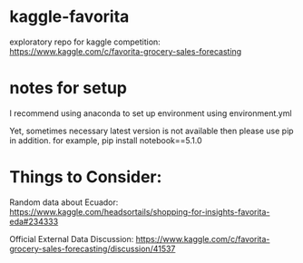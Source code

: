 # kaggle-favorita
exploratory repo for kaggle competition:
https://www.kaggle.com/c/favorita-grocery-sales-forecasting

# notes for setup
I recommend using anaconda to set up environment using environment.yml

Yet, sometimes necessary latest version is not available then please use pip in addition. 
for example,
pip install notebook==5.1.0

# Things to Consider:
Random data about Ecuador: https://www.kaggle.com/headsortails/shopping-for-insights-favorita-eda#234333

Official External Data Discussion: https://www.kaggle.com/c/favorita-grocery-sales-forecasting/discussion/41537

